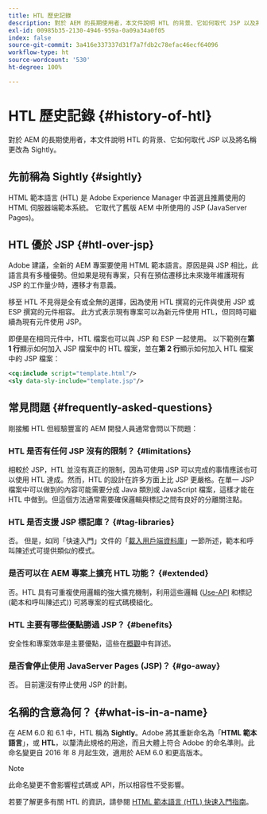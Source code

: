 ```yaml
---
title: HTL 歷史記錄
description: 對於 AEM 的長期使用者，本文件說明 HTL 的背景、它如何取代 JSP 以及將名稱更改為 Sightly。
exl-id: 00985b35-2130-4946-959a-0a09a34a0f05
index: false
source-git-commit: 3a416e337337d31f7a7fdb2c78efac46ecf64096
workflow-type: ht
source-wordcount: '530'
ht-degree: 100%

---
```



# HTL 歷史記錄 {#history-of-htl}

對於 AEM 的長期使用者，本文件說明 HTL 的背景、它如何取代 JSP 以及將名稱更改為 Sightly。

## 先前稱為 Sightly {#sightly}

HTML 範本語言 (HTL) 是 Adobe Experience Manager 中首選且推薦使用的 HTML 伺服器端範本系統。 它取代了舊版 AEM 中所使用的 JSP (JavaServer Pages)。

## HTL 優於 JSP {#htl-over-jsp}

Adobe 建議，全新的 AEM 專案要使用 HTML 範本語言。原因是與 JSP 相比，此語言具有多種優勢。但如果是現有專案，只有在預估遷移比未來幾年維護現有 JSP 的工作量少時，遷移才有意義。

移至 HTL 不見得是全有或全無的選擇，因為使用 HTL 撰寫的元件與使用 JSP 或 ESP 撰寫的元件相容。 此方式表示現有專案可以為新元件使用 HTL，但同時可繼續為現有元件使用 JSP。

即便是在相同元件中，HTL 檔案也可以與 JSP 和 ESP 一起使用。 以下範例在&#x200B;**第 1 行**&#x200B;顯示如何加入 JSP 檔案中的 HTL 檔案，並在&#x200B;**第 2 行**&#x200B;顯示如何加入 HTL 檔案中的 JSP 檔案：

```xml
<cq:include script="template.html"/>
<sly data-sly-include="template.jsp"/>
```

## 常見問題 {#frequently-asked-questions}

剛接觸 HTL 但經驗豐富的 AEM 開發人員通常會問以下問題：

### HTL 是否有任何 JSP 沒有的限制？ {#limitations}

相較於 JSP，HTL 並沒有真正的限制，因為可使用 JSP 可以完成的事情應該也可以使用 HTL 達成。然而，HTL 的設計在許多方面上比 JSP 更嚴格。在單一 JSP 檔案中可以做到的內容可能需要分成 Java 類別或 JavaScript 檔案，這樣才能在 HTL 中做到。但這個方法通常需要確保邏輯與標記之間有良好的分離關注點。

### HTL 是否支援 JSP 標記庫？ {#tag-libraries}

否。 但是，如同「快速入門」文件的「[載入用戶端資料庫](getting-started.md#loading-client-libraries)」一節所述，範本和呼叫陳述式可提供類似的模式。

### 是否可以在 AEM 專案上擴充 HTL 功能？ {#extended}

否。HTL 具有可重複使用邏輯的強大擴充機制，利用這些邏輯 ([Use-API](#use-api-for-accessing-logic) 和標記 (範本和呼叫陳述式)) 可將專案的程式碼模組化。

### HTL 主要有哪些優點勝過 JSP？ {#benefits}

安全性和專案效率是主要優點，這些在[概觀](overview.md)中有詳述。

### 是否會停止使用 JavaServer Pages (JSP)？ {#go-away}

否。 目前還沒有停止使用 JSP 的計劃。

## 名稱的含意為何？ {#what-is-in-a-name}

在 AEM 6.0 和 6.1 中，HTL 稱為 **Sightly**。Adobe 將其重新命名為「**HTML 範本語言**」，或 **HTL**，以釐清此規格的用途，而且大體上符合 Adobe 的命名準則。此命名變更自 2016 年 8 月起生效，適用於 AEM 6.0 和更高版本。

>[!NOTE]
>
>此命名變更不會影響程式碼或 API，所以相容性不受影響。

若要了解更多有關 HTL 的資訊，請參閱 [HTML 範本語言 (HTL) 快速入門指南](overview.md)。
